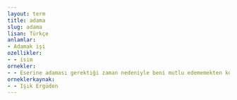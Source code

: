 ```yaml
---
layout: term
title: adama
slug: adama
lisan: Türkçe
anlamlar:
- Adamak işi
ozellikler:
- - isim
ornekler:
- - Eserine adaması gerektiği zaman nedeniyle beni mutlu edememekten korktuğunu sık sık söylerdi.
orneklerkaynak:
- - Işık Ergüden
---
```


